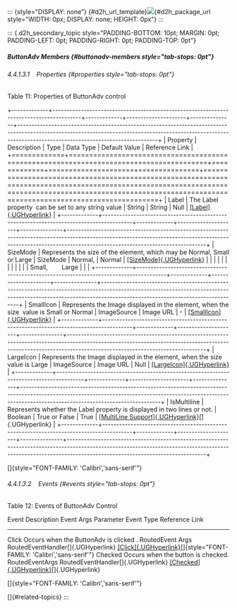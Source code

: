 ::: {style="DISPLAY: none"}
[](ms-xhelp:///?Id=d2h_url_template){#d2h_url_template}![](!package_url!){#d2h_package_url style="WIDTH: 0px; DISPLAY: none; HEIGHT: 0px"}
:::

::: {.d2h_secondary_topic style="PADDING-BOTTOM: 10pt; MARGIN: 0pt; PADDING-LEFT: 0pt; PADDING-RIGHT: 0pt; PADDING-TOP: 0pt"}
##### ButtonAdv Members {#buttonadv-members style="tab-stops: 0pt"}

###### 4.4.1.3.1    Properties {#properties style="tab-stops: 0pt"}

Table 11: Properties of ButtonAdv control

+-------------+----------------------------------------------------------------------------------------+-------------+---------------------+---------------+-------------------------------------------------------------------------------------------------------------------------------------------------------------------------------------------------------------+
| Property    | Description                                                                            | Type        | Data Type           | Default Value | Reference Link                                                                                                                                                                                              |
+=============+========================================================================================+=============+=====================+===============+=============================================================================================================================================================================================================+
| Label       | The Label property  can be set to any string value                                     | String      | String              | Null          | [[Label]{.UGHyperlink}](../../../../../../../../Documents%20and%20Settings/riaj/Desktop/styling%20for%20ui%20silverlight/tools%20silverlight/tools%20part%202.docx#_Setting_Label)                          |
+-------------+----------------------------------------------------------------------------------------+-------------+---------------------+---------------+-------------------------------------------------------------------------------------------------------------------------------------------------------------------------------------------------------------+
| SizeMode    | Represents the size of the element, which may be Normal, Small or Large                | SizeMode    | Normal,             | Normal        | [[SizeMode]{.UGHyperlink}](../../../../../../../../Documents%20and%20Settings/riaj/Desktop/styling%20for%20ui%20silverlight/tools%20silverlight/tools%20part%202.docx#_Setting_Size_Mode_4)                 |
|             |                                                                                        |             |                     |               |                                                                                                                                                                                                             |
|             |                                                                                        |             | Small,        Large |               |                                                                                                                                                                                                             |
+-------------+----------------------------------------------------------------------------------------+-------------+---------------------+---------------+-------------------------------------------------------------------------------------------------------------------------------------------------------------------------------------------------------------+
| SmallIcon   | Represents the Image displayed in the element, when the size  value is Small or Normal | ImageSource | Image URL           | \-            | [[SmallIcon]{.UGHyperlink}](../../../../../../../../Documents%20and%20Settings/riaj/Desktop/styling%20for%20ui%20silverlight/tools%20silverlight/tools%20part%202.docx#_Setting_Image)                      |
+-------------+----------------------------------------------------------------------------------------+-------------+---------------------+---------------+-------------------------------------------------------------------------------------------------------------------------------------------------------------------------------------------------------------+
| LargeIcon   | Represents the Image displayed in the element, when the size  value is Large           | ImageSource | Image URL           | Null          | [[LargeIcon]{.UGHyperlink}](../../../../../../../../Documents%20and%20Settings/riaj/Desktop/styling%20for%20ui%20silverlight/tools%20silverlight/tools%20part%202.docx#_Setting_Image)                      |
+-------------+----------------------------------------------------------------------------------------+-------------+---------------------+---------------+-------------------------------------------------------------------------------------------------------------------------------------------------------------------------------------------------------------+
| IsMultiline | Represents whether the Label property is displayed in two lines or not.                | Boolean     | True or False       | True          | [[MultiLine Support]{.UGHyperlink}](../../../../../../../../Documents%20and%20Settings/riaj/Desktop/styling%20for%20ui%20silverlight/tools%20silverlight/tools%20part%202.docx#_Multi_Line)[]{.UGHyperlink} |
+-------------+----------------------------------------------------------------------------------------+-------------+---------------------+---------------+-------------------------------------------------------------------------------------------------------------------------------------------------------------------------------------------------------------+

[]{style="FONT-FAMILY: 'Calibri','sans-serif'"} 

###### 4.4.1.3.2    Events {#events style="tab-stops: 0pt"}

Table 12: Events of ButtonAdv Control

  Event     Description                              Event Args Parameter   Event Type                           Reference Link
  --------- ---------------------------------------- ---------------------- ------------------------------------ ---------------------------------------------------------------------------------------------------------------------------------------------------------------------------------------------------------------------------------
  Click     Occurs when the ButtonAdv is clicked .   RoutedEvent Args       RoutedEventHandler[]{.UGHyperlink}   [[Click]{.UGHyperlink}](../../../../../../../../Documents%20and%20Settings/riaj/Desktop/styling%20for%20ui%20silverlight/tools%20silverlight/tools%20part%202.docx#_Click_–_The)[]{style="FONT-FAMILY: 'Calibri','sans-serif'"}
  Checked   Occurs when the button is checked.       RoutedEventArgs        RoutedEventHandler[]{.UGHyperlink}   [[Checked]{.UGHyperlink}](../../../../../../../../Documents%20and%20Settings/riaj/Desktop/styling%20for%20ui%20silverlight/tools%20silverlight/tools%20part%202.docx#_Checked_–_The)[]{.UGHyperlink}

[]{style="FONT-FAMILY: 'Calibri','sans-serif'"} 

[]{#related-topics}
:::
